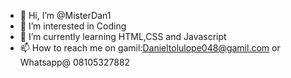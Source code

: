 - 👋 Hi, I’m @MisterDan1
- 👀 I’m interested in Coding
- 🌱 I’m currently learning HTML,CSS and Javascript 
- 📫 How to reach me on gamil:Danieltolulope048@gamil.com or Whatsapp@ 08105327882

<!---
MisterDan1/MisterDan1 is a ✨ special ✨ repository because its `README.md` (this file) appears on your GitHub profile.
You can click the Preview link to take a look at your changes.
--->
